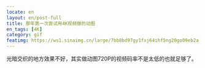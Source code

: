 ```yaml
---
locate: en
layout: en/post-full
title: 那年第一次尝试用4K视频做的动图
en_tags: [4K]
category: gif
featimg: https://ws1.sinaimg.cn/large/7bb8bd97gy1fxj64ihf5ng20go09eb2a.gif
---
```


光暗交织的地方效果不好，其实做动图720P的视频码率不是太低的也就足够了。